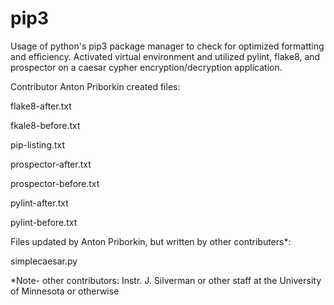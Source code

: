 # pip3
Usage of python's pip3 package manager to check for optimized formatting and efficiency. Activated virtual environment and utilized pylint, flake8, and prospector on a caesar cypher encryption/decryption application.

Contributor Anton Priborkin created files:

  flake8-after.txt
  
  fkale8-before.txt
  
  pip-listing.txt
  
  prospector-after.txt
  
  prospector-before.txt
  
  pylint-after.txt
  
  pylint-before.txt
  
 Files updated by Anton Priborkin, but written by other contributers*:
 
  simplecaesar.py
  
 *Note- other contributors: Instr. J. Silverman or other staff at the University of Minnesota or otherwise
